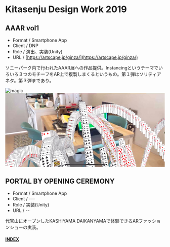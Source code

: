 # Kitasenju Design Work 2019


## AAAR vol1

* Format / Smartphone App
* Client / DNP
* Role / 演出、実装(Unity)
* URL / [https://artscape.jp/ginza/](https://artscape.jp/ginza/)

ソニーパーク内で行われたAAAR展への作品提供。Instancingというテーマでいろいろ３つのモチーフをAR上で複製しまくるというもの。第１弾はソリティアネタ。第３弾まであり。

![magic](https://kitasenjudesign.github.io/img/solitaire.gif)
![magic](./img/solitaire.jpg)


## PORTAL BY OPENING CEREMONY

* Format / Smartphone App
* Client / ---
* Role / 実装(Unity)
* URL / --

代官山にオープンしたKASHIYAMA DAIKANYAMAで体験できるARファッションショーの実装。

#### [INDEX](https://kitasenjudesign.github.io/work/)

